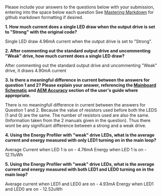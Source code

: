Please include your answers to the questions below with your submission, entering into the space below each question
See [Mastering Markdown](https://guides.github.com/features/mastering-markdown/) for github markdown formatting if desired.

**1. How much current does a single LED draw when the output drive is set to "Strong" with the original code?**

Single LED draw 4.96mA current when the output drive is set to "Strong".

**2. After commenting out the standard output drive and uncommenting "Weak" drive, how much current does a single LED draw?**

After commenting out the standard output drive and uncommenting "Weak" drive, it draws 4.90mA current

**3. Is there a meaningful difference in current between the answers for question 1 and 2? Please explain your answer, 
referencing the [Mainboard Schematic](https://www.silabs.com/documents/public/schematic-files/WSTK-Main-BRD4001A-A01-schematic.pdf) and [AEM Accuracy](https://www.silabs.com/documents/login/user-guides/ug279-brd4104a-user-guide.pdf) section of the user's guide where appropriate.**

There is no meaningfull difference in current between the answers for Question 1 and 2.
Because the value of resistors used before both the LEDS (1 and 0) are the same. The number of resistors used are also the same.
(Information taken from the 2 manuals given in the question). Thus there wont be any significant difference between a strong and a weak drive.

**4. Using the Energy Profiler with "weak" drive LEDs, what is the average current and energy measured with only LED1 turning on in the main loop?**

Average Current when LED 1 is on - 4.76mA
Energy when LED 1 is on - 12.11uWh

**5. Using the Energy Profiler with "weak" drive LEDs, what is the average current and energy measured with both LED1 and LED0 turning on in the main loop?**

Average current when LED1 and LED0 are on - 4.93mA
Energy when LED1 and LED0 are on - 12.52uWh
